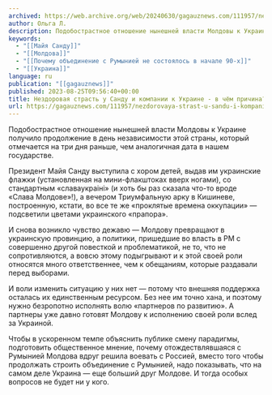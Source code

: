 ```yaml
---
archived: https://web.archive.org/web/20240630/gagauznews.com/111957/nezdorovaya-strast-u-sandu-i-kompanii-k-ukraine-v-chyom-prichina.html
author: Ольга Л.
description: Подобострастное отношение нынешней власти Молдовы к Украине получило продолжение в день независимости этой страны, который отмечается на три дня раньше, чем аналогичная дата в нашем государстве. Президент Майя Санду выступила с хором детей, выдав им украинские флажки (установленная на мини-флакштоках вверх ногами), со стандартным «славаукраiнi» (и хоть бы раз сказала что-то вроде «Слава Молдове»!), а вечером Триумфальную арку в Кишиневе, построенную, кстати, во все те же «проклятые времена оккупации» — подсветили цветами украинского «прапора». И снова возникло чувство дежавю — Молдову превращают в украинскую провинцию, а политики, пришедшие во власть в РМ с совершенно другой повесткой и проблематикой, не то, […]
keywords:
  - "[[Майя Санду]]"
  - "[[Молдова]]"
  - "[[Почему объединение с Румынией не состоялось в начале 90-х]]"
  - "[[Украина]]"
language: ru
publication: "[[gagauznews]]"
published: 2023-08-25T09:56:40+00:00
title: Нездоровая страсть у Санду и компании к Украине - в чём причина?
url: https://gagauznews.com/111957/nezdorovaya-strast-u-sandu-i-kompanii-k-ukraine-v-chyom-prichina.html
---
```


Подобострастное отношение нынешней власти Молдовы к Украине получило продолжение в день независимости этой страны, который отмечается на три дня раньше, чем аналогичная дата в нашем государстве.

Президент Майя Санду выступила с хором детей, выдав им украинские флажки (установленная на мини-флакштоках вверх ногами), со стандартным «славаукраiнi» (и хоть бы раз сказала что-то вроде «Слава Молдове»!), а вечером Триумфальную арку в Кишиневе, построенную, кстати, во все те же «проклятые времена оккупации» — подсветили цветами украинского «прапора».

И снова возникло чувство дежавю — Молдову превращают в украинскую провинцию, а политики, пришедшие во власть в РМ с совершенно другой повесткой и проблематикой, не то, что не сопротивляются, а вовсю этому подыгрывают и к этой своей роли относятся много ответственнее, чем к обещаниям, которые раздавали перед выборами.

И воли изменить ситуацию у них нет — потому что внешняя поддержка осталась их единственным ресурсом. Без нее им точно хана, и поэтому нужно безропотно исполнять волю «партнеров по развитию». А партнеры уже давно готовят Молдову к исполнению своей роли вслед за Украиной.

Чтобы в ускоренном темпе объяснить публике смену парадигмы, подготовить общественное мнение, почему отождествлявшаяся с Румынией Молдова вдруг решила воевать с Россией, вместо того чтобы продолжать строить объединение с Румынией, надо показывать, что на самом деле Украина — еще больший друг Молдове. И тогда особых вопросов не будет ни у кого.